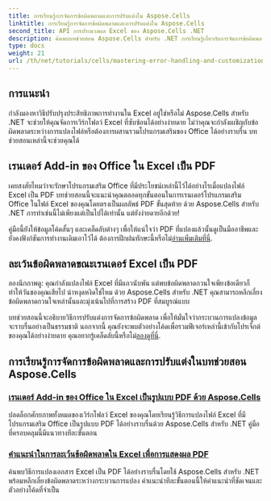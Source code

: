 ```yaml
---
title: การเรียนรู้การจัดการข้อผิดพลาดและการปรับแต่งใน Aspose.Cells
linktitle: การเรียนรู้การจัดการข้อผิดพลาดและการปรับแต่งใน Aspose.Cells
second_title: API การประมวลผล Excel ของ Aspose.Cells .NET
description: ค้นพบบทช่วยสอน Aspose.Cells สำหรับ .NET การเรียนรู้เกี่ยวกับการจัดการข้อผิดพลาด ปรับแต่งเวิร์กโฟลว์ Excel และแปลงส่วนเสริมของ Office เป็น PDF ด้วยคำแนะนำที่ราบรื่น
type: docs
weight: 21
url: /th/net/tutorials/cells/mastering-error-handling-and-customization/
---
```

## การแนะนำ

กำลังมองหาวิธีปรับปรุงประสิทธิภาพการทำงานใน Excel อยู่ใช่หรือไม่ Aspose.Cells สำหรับ .NET จะช่วยให้คุณจัดการเวิร์กโฟลว์ Excel ที่ซับซ้อนได้อย่างง่ายดาย ไม่ว่าคุณจะกำลังเผชิญกับข้อผิดพลาดระหว่างการแปลงไฟล์หรือต้องการผสานรวมโปรแกรมเสริมของ Office ได้อย่างราบรื่น บทช่วยสอนเหล่านี้จะช่วยคุณได้  

## เรนเดอร์ Add-in ของ Office ใน Excel เป็น PDF  

เคยสงสัยไหมว่าจะรักษาโปรแกรมเสริม Office ที่มีประโยชน์เหล่านี้ไว้ได้อย่างไรเมื่อแปลงไฟล์ Excel เป็น PDF บทช่วยสอนนี้จะแนะนำคุณตลอดทุกขั้นตอนในการเรนเดอร์โปรแกรมเสริม Office ในไฟล์ Excel ของคุณโดยตรงเป็นผลลัพธ์ PDF ขั้นสุดท้าย ด้วย Aspose.Cells สำหรับ .NET การทำเช่นนี้ไม่เพียงแต่เป็นไปได้เท่านั้น แต่ยังง่ายดายอีกด้วย!  

 คู่มือนี้ยังให้ข้อมูลโค้ดสั้นๆ และเคล็ดลับต่างๆ เพื่อให้แน่ใจว่า PDF ที่แปลงแล้วนั้นดูเป็นมืออาชีพและยังคงฟังก์ชันการทำงานเดิมเอาไว้ได้ ต้องการฝึกฝนทักษะนี้หรือไม่[อ่านเพิ่มเติมที่นี่](./render-office-add-ins-in-excel-to-pdf-format/).  

## ละเว้นข้อผิดพลาดขณะเรนเดอร์ Excel เป็น PDF  

ลองนึกภาพดู: คุณกำลังแปลงไฟล์ Excel ที่มีแถวนับพัน แต่พบข้อผิดพลาดกวนใจเพียงข้อเดียวก็ทำให้วันของคุณเสียไป น่าหงุดหงิดใช่ไหม ด้วย Aspose.Cells สำหรับ .NET คุณสามารถหลีกเลี่ยงข้อผิดพลาดกวนใจเหล่านั้นและมุ่งเน้นไปที่การสร้าง PDF ที่สมบูรณ์แบบ  

 บทช่วยสอนนี้จะอธิบายวิธีการปรับแต่งการจัดการข้อผิดพลาด เพื่อให้มั่นใจว่ากระบวนการแปลงข้อมูลจะราบรื่นอย่างเป็นธรรมชาติ นอกจากนี้ คุณยังจะพบตัวอย่างโค้ดเพื่อรวมฟีเจอร์เหล่านี้เข้ากับโปรเจ็กต์ของคุณได้อย่างง่ายดาย คุณอยากรู้เคล็ดลับนี้หรือไม่[ลองดูที่นี่](./guide-ignore-errors-in-excel/).  

## การเรียนรู้การจัดการข้อผิดพลาดและการปรับแต่งในบทช่วยสอน Aspose.Cells
### [เรนเดอร์ Add-in ของ Office ใน Excel เป็นรูปแบบ PDF ด้วย Aspose.Cells](./render-office-add-ins-in-excel-to-pdf-format/)
ปลดล็อกศักยภาพทั้งหมดของเวิร์กโฟลว์ Excel ของคุณโดยเรียนรู้วิธีการแปลงไฟล์ Excel ที่มีโปรแกรมเสริม Office เป็นรูปแบบ PDF ได้อย่างราบรื่นด้วย Aspose.Cells สำหรับ .NET คู่มือที่ครอบคลุมนี้มีแนวทางทีละขั้นตอน
### [คำแนะนำในการละเว้นข้อผิดพลาดใน Excel เพื่อการแสดงผล PDF](./guide-ignore-errors-in-excel/)
ค้นพบวิธีการแปลงเอกสาร Excel เป็น PDF ได้อย่างราบรื่นโดยใช้ Aspose.Cells สำหรับ .NET พร้อมหลีกเลี่ยงข้อผิดพลาดระหว่างกระบวนการแปลง คำแนะนำทีละขั้นตอนนี้ให้คำแนะนำที่ชัดเจนและตัวอย่างโค้ดที่จำเป็น